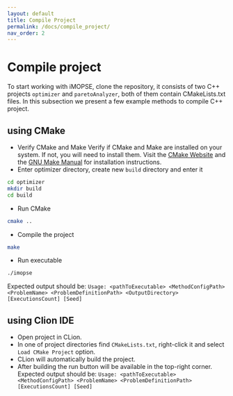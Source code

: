 ```yaml
---
layout: default
title: Compile Project
permalink: /docs/compile_project/
nav_order: 2
---
```


# Compile project
To start working with iMOPSE, clone the repository, it consists of two C++ projects `optimizer` and `paretoAnalyzer`, both of them contain CMakeLists.txt files.
In this subsection we present a few example methods to compile C++ project.
## using CMake
- Verify CMake and Make
  Verify if CMake and Make are installed on your system. If not, you will need to install them. Visit the [CMake Website](https://cmake.org) and the [GNU Make Manual](https://www.gnu.org/software/make/manual/make.html#Installing-Make) for installation instructions.
- Enter optimizer directory, create new `build` directory and enter it
```bash
cd optimizer
mkdir build
cd build
```
- Run CMake
```bash
cmake ..
```
- Compile the project
```bash
make
```
- Run executable
```bash
./imopse
```
Expected output should be: `Usage: <pathToExecutable> <MethodConfigPath> <ProblemName> <ProblemDefinitionPath> <OutputDirectory> [ExecutionsCount] [Seed]`

## using Clion IDE
- Open project in CLion.
- In one of project directories find `CMakeLists.txt`, right-click it and select `Load CMake Project` option.
- CLion will automatically build the project.
- After building the run button will be available in the top-right corner. Expected output should be: `Usage: <pathToExecutable> <MethodConfigPath> <ProblemName> <ProblemDefinitionPath> [ExecutionsCount] [Seed]`
